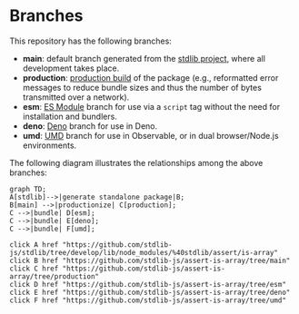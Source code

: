 <!--

@license Apache-2.0

Copyright (c) 2022 The Stdlib Authors.

Licensed under the Apache License, Version 2.0 (the "License");
you may not use this file except in compliance with the License.
You may obtain a copy of the License at

    http://www.apache.org/licenses/LICENSE-2.0

Unless required by applicable law or agreed to in writing, software
distributed under the License is distributed on an "AS IS" BASIS,
WITHOUT WARRANTIES OR CONDITIONS OF ANY KIND, either express or implied.
See the License for the specific language governing permissions and
limitations under the License.

-->

# Branches

This repository has the following branches:

-   **main**: default branch generated from the [stdlib project][stdlib-url], where all development takes place.
-   **production**: [production build][production-url] of the package (e.g., reformatted error messages to reduce bundle sizes and thus the number of bytes transmitted over a network).
-   **esm**: [ES Module][esm-url] branch for use via a `script` tag without the need for installation and bundlers.
-   **deno**: [Deno][deno-url] branch for use in Deno.
-   **umd**: [UMD][umd-url] branch for use in Observable, or in dual browser/Node.js environments.

The following diagram illustrates the relationships among the above branches:

```mermaid
graph TD;
A[stdlib]-->|generate standalone package|B;
B[main] -->|productionize| C[production];
C -->|bundle| D[esm];
C -->|bundle| E[deno];
C -->|bundle| F[umd];

click A href "https://github.com/stdlib-js/stdlib/tree/develop/lib/node_modules/%40stdlib/assert/is-array"
click B href "https://github.com/stdlib-js/assert-is-array/tree/main"
click C href "https://github.com/stdlib-js/assert-is-array/tree/production"
click D href "https://github.com/stdlib-js/assert-is-array/tree/esm"
click E href "https://github.com/stdlib-js/assert-is-array/tree/deno"
click F href "https://github.com/stdlib-js/assert-is-array/tree/umd"
```

[stdlib-url]: https://github.com/stdlib-js/stdlib/tree/develop/lib/node_modules/%40stdlib/assert/is-array
[production-url]: https://github.com/stdlib-js/assert-is-array/tree/production
[deno-url]: https://github.com/stdlib-js/assert-is-array/tree/deno
[umd-url]: https://github.com/stdlib-js/assert-is-array/tree/umd
[esm-url]: https://github.com/stdlib-js/assert-is-array/tree/esm